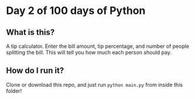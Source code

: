 # Day 2 of 100 days of Python

## What is this?
A tip calculator. Enter the bill amount, tip percentage, and number of people splitting the bill. This will tell you how much each person should pay.

## How do I run it?
Clone or download this repo, and just run `python main.py` from inside this folder!
